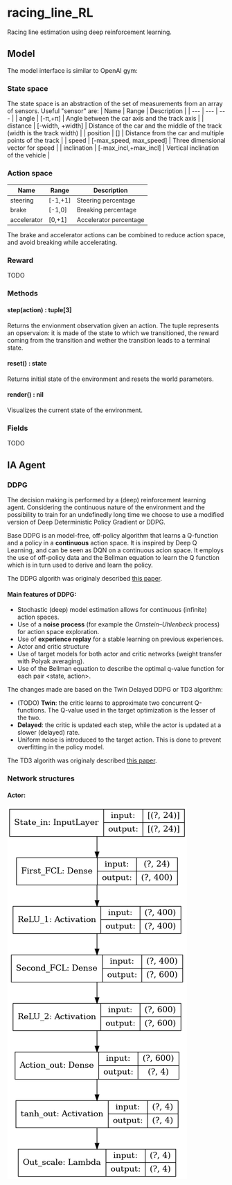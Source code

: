 # racing_line_RL
Racing line estimation using deep reinforcement learning.

## Model
The model interface is similar to OpenAI gym:

### State space
The state space is an abstraction of the set of measurements from an array of sensors. Useful "sensor" are:
| Name  | Range | Description |
| --- | --- | --- |
| angle | [-π,+π] | Angle between the car axis and the track axis |
| distance | [-width, +width] | Distance of the car and the middle of the track (width is the track width) |
| position | [] | Distance from the car and multiple points of the track |
| speed | [-max_speed, max_speed] | Three dimensional vector for speed |
| inclination | [-max_incl,+max_incl] | Vertical inclination of the vehicle |

### Action space
| Name  | Range | Description |
| --- | --- | --- |
| steering | [-1,+1] | Steering percentage |
| brake | [-1,0] | Breaking percentage |
| accelerator | [0,+1] | Accelerator percentage |

The brake and accelerator actions can be combined to reduce action space, and avoid breaking while accelerating.

### Reward
TODO

### Methods
#### **step(action) : tuple[3]**

  Returns the envionment observation given an action. The tuple represents an opservaion: it is made of the state to which we transitioned, the reward coming from the transition and wether the transition leads to a terminal state.

#### **reset() : state**

  Returns initial state of the environment and resets the world parameters.

#### **render() : nil**

  Visualizes the current state of the environment.

### Fields
TODO

## IA Agent
### DDPG
The decision making is performed by a (deep) reinforcement learning agent. Considering the continuous nature of the environment and the possibility to train for an undefinedly long time we choose to use a modified version of Deep Deterministic Policy Gradient or DDPG.

Base DDPG is an model-free, off-policy algorithm that learns a Q-function and a policy in a **continuous** action space. It is inspired by Deep Q Learning, and can be seen as DQN on a continuous acion space.
It employs the use of off-policy data and the Bellman equation to learn the Q function which is in turn used to derive and learn the policy.

The DDPG algorith was originaly described [this paper](https://arxiv.org/pdf/1509.02971.pdf).

#### Main features of DDPG:
- Stochastic (deep) model estimation allows for continuous (infinite) action spaces.
- Use of a **noise process** (for example the _Ornstein–Uhlenbeck_ process) for action space exploration.
- Use of **experience replay** for a stable learning on previous experiences.
- Actor and critic structure
- Use of target models for both actor and critic networks (weight transfer with Polyak averaging).
- Use of the Bellman equation to describe the optimal q-value function for each pair <state, action>.

The changes made are based on the Twin Delayed DDPG or TD3 algorithm:
- (TODO) **Twin**: the critic learns to approximate two concurrent Q-functions. The Q-value used in the target optimization is the lesser of the two.
- **Delayed**: the critic is updated each step, while the actor is updated at a slower (delayed) rate.
- Uniform noise is introduced to the target action. This is done to prevent overfitting in the policy model.

The TD3 algorith was originaly described [this paper](https://arxiv.org/pdf/1802.09477.pdf).

### Network structures
<!-- #### Critic:
![Critic](/img/networks/critic.png) -->
#### Actor:
![Actor](/img/networks/actor.png)
